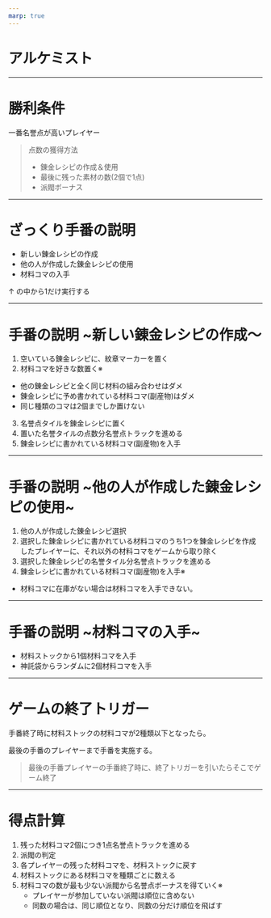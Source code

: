 ```yaml
---
marp: true
---
```

# アルケミスト

---
# 勝利条件

一番名誉点が高いプレイヤー

> 点数の獲得方法
> * 錬金レシピの作成＆使用
> * 最後に残った素材の数(2個で1点)
> * 派閥ボーナス

---
# ざっくり手番の説明

* 新しい錬金レシピの作成
* 他の人が作成した錬金レシピの使用
* 材料コマの入手

↑ の中から1だけ実行する

---
# 手番の説明 ~新しい錬金レシピの作成〜

1. 空いている錬金レシピに、紋章マーカーを置く
2. 材料コマを好きな数置く※
  * 他の錬金レシピと全く同じ材料の組み合わせはダメ
  * 錬金レシピに予め書かれている材料コマ(副産物)はダメ
  * 同じ種類のコマは2個までしか置けない
3. 名誉点タイルを錬金レシピに置く
4. 置いた名誉タイルの点数分名誉点トラックを進める
5. 錬金レシピに書かれている材料コマ(副産物)を入手

---
# 手番の説明 ~他の人が作成した錬金レシピの使用~

1. 他の人が作成した錬金レシピ選択
2. 選択した錬金レシピに書かれている材料コマのうち1つを錬金レシピを作成したプレイヤーに、それ以外の材料コマをゲームから取り除く
3. 選択した錬金レシピの名誉タイル分名誉点トラックを進める
4. 錬金レシピに書かれている材料コマ(副産物)を入手※
  * 材料コマに在庫がない場合は材料コマを入手できない。

---
# 手番の説明 ~材料コマの入手~

* 材料ストックから1個材料コマを入手
* 神託袋からランダムに2個材料コマを入手


---
# ゲームの終了トリガー

手番終了時に材料ストックの材料コマが2種類以下となったら。

最後の手番のプレイヤーまで手番を実施する。

> 最後の手番プレイヤーの手番終了時に、終了トリガーを引いたらそこでゲーム終了

---
# 得点計算

1. 残った材料コマ2個につき1点名誉点トラックを進める
2. 派閥の判定
  1. 各プレイヤーの残った材料コマを、材料ストックに戻す
  2. 材料ストックにある材料コマを種類ごとに数える
  3. 材料コマの数が最も少ない派閥から名誉点ボーナスを得ていく※
      * プレイヤーが参加していない派閥は順位に含めない
      * 同数の場合は、同じ順位となり、同数の分だけ順位を飛ばす